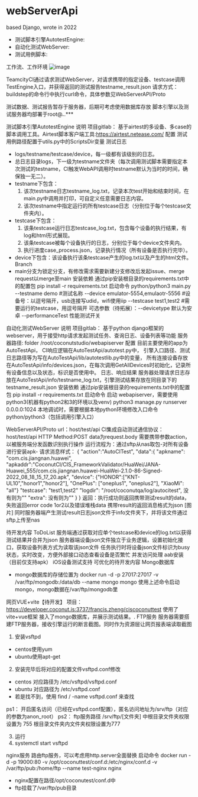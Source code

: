 # webServerApi
based Django, wrote in 2022

- 测试脚本引擎AutotestEngine:
- 自动化测试WebServer:
- 测试用例脚本:

工作流、工作环境
![image](https://github.com/LibraKay/webServerApi/assets/56251957/cfbccc7a-ded5-4fdf-8d6d-c83bb8f8db08)

TeamcityCI通过请求测试WebServer，对请求携带的指定设备、testcase调用TestEngine入口，并获得返回的测试报告testname_result.json
请求方式：buildstep的命令行中执行curl命令，具体参数见WebServerAPI/Proto

测试数据、测试报告暂存于服务器，后期可考虑使用数据库存放
脚本引擎以及测试服务器均部署于root@***.***.***

测试脚本引擎AutotestEngine
说明
项目gitlab：
基于airtest的多设备、多case的脚本调用工具。Airtest脚本客户端工具:https://airtest.netease.com/
配置
测试用例路径配置于utils.py中的ScriptsDir变量
测试日志
- logs/testname/testcase/device，每一级都有该级别的日志。
- 总日志目录logs，下一级为testname文件夹（每次调用测试脚本需要指定本次测试的testname，CI触发WebAPI调用时testname默认为当时的时间，确保独一无二）。
- testname下包含：
  1. 该次testname日志testname_log.txt，记录本次test开始和结束时间，在main.py中调用并打印，可自定义任意需要日志内容。
  2. 该次testname中指定运行的所有testcase日志（分别位于每个testcase文件夹内）。
- testcase下包含：
  1. 该条testcase运行日志testcase_log.txt，包含每个设备的执行结果，有log和html形式展现。
  2. 该条testcase被每个设备执行的日志，分别位于每个device文件夹内。
  3. 执行进度case_process.json，记录执行情况（所有设备是否执行完毕）。
- device下包含：该设备执行该条testcase产生的log.txt以及产生的html文件。
Branch
- main分支为锁定分支，有修改需求需要新建分支修改后发起issue、merge request以merge至main
安装依赖
通过pip安装根目录的requirements.txt中的配置包
pip install -r requirements.txt
启动命令
python/python3 main.py 
    --testname demo                             #测试名称
    --device emulator-5554,emulaotr-5556        #设备号：以逗号隔开，usb连接写udid，wifi使用iip
    --testcase test1,test2                      #需要运行的testcase，用逗号隔开
可选参数（待拓展）：--devicetype 默认为安卓 --performanceTest 性能测试开关

自动化测试WebServer
说明
项目gitlab：
基于python django框架的webserver，用于接受http请求发起测试任务、查询日志、设备列表等功能
服务器路径: folder /root/coconutstudio/webapiserver
配置
目前主要使用的app为AutoTestApi，
CI响应逻辑在AutoTestApi/autotest.py中，
引擎入口路径、测试日志路径等为写在AutoTestApi/lib/autotestlib.py中的变量，
所有连接设备存放在AutoTestApi/info/devices.json，在每次调用GetAllDevices时初始化，记录所有设备信息以及状态，标识是否使用中。
日志、响应结果
服务器处理请求日志存放在AutoTestApi/info/testname_log.txt，引擎测试结果存放在同目录下的testname_result.json
安装依赖
通过pip安装根目录的requirements.txt中的配置包
pip install -r requirements.txt
启动命令
启动 webapiserver，需要使用python3(机器有python2和3的环境以及venv)
python3 manage.py runserver 0.0.0.0:1024
本地调试时，需要根据本地python环境修改入口命令python/python3（包括调用引擎入口）

WebServerAPI/Proto
url：host/test/api
CI集成自动测试通信协议：host/test/api  HTTP Method:POST 
data为request.body
需要携带参数action，以被服务端分发函数识别执行操作
运行流程为：通过sftp从nas取包-对所有设备进行安装apk-
请求消息样式：
{
    "action":"AutoCITest",
    "data":{
        "apkname":    "com.cis.jiangnan.huawei",
        "apkaddr":"CoconutCI/CIS_FrameworkValidator/HuaWei/JANA-Huawei_555/com.cis.jiangnan.huawei-HuaWei-2.1.0-86-Signed-2022_08_18_15_17_20.apk",
"device": {"HONOR":["KNT-UL10","honor1","honor2"], "OnePlus": ["oneplus1", "oneplus2"], "XiaoMi": "all"}
        "testcase":     "test1,test2"
        "logdir":         "/root/coconutqa/log/autocitest", 没有则为""
        "extra":          没有则为""
    }
}
返回：执行成功则返回携带测试result的data，失败返回error code 1or2以及错误堆栈data
携带result的返回消息格式为json
[图片]
同时服务器端产生测试result日志json文件于info文件夹下，并将该文件通过sftp上传至nas

待开发内容
ToDoList
服务端通过获取对应单个testcase和device的log.txt以获得测试结果并合并为json
服务器端设备json文件独立于业务逻辑，设置初始化接口，获取设备列表方式为读取该json文件
任务执行时将设备json文件标识为busy状态，实时改变，方便外部接口动态查看设备是否繁忙
并发访问处理
aab安装（目前仅支持apk）
iOS设备测试支持
可优化的待开发内容
Mongo数据库
- mongo数据库的存储位置为
docker run -d -p 27017:27017 -v /var/ftp/mongodb:/data/db --name mongo mongo
使用上述命令启动mongo，mongo数据在/var/ftp/mongodb里

网页VUE+vite【待开发】
项目：https://developer.coconut.is:3737/francis.zheng/ciscoconuttest
使用了vite+vue框架
接入了mongo数据库，并展示测试结果。.
FTP服务
服务器需要搭建FTP服务器，接收引擎运行的断言截图。同时作为资源层让网页报表端读取截图
1. 安装vsftpd
  - centos使用yum
  - ubuntu使用apt-get
2. 安装完毕后将对应的配置文件vsftpd.conf修改
  - centos 对应路径为 /etc/vsftpd/vsftpd.conf
  - ubuntu 对应路径为 /etc/vsftpd.conf
  - 若是找不到，使用 find / -name vsftpd.conf 来查找

ps1： 开启匿名访问（已经在vsftpd.conf配置），匿名访问地址为/srv/ftp（对应的参数为anon_root）
ps2： ftp服务路径 /srv/ftp/[文件夹] 中根目录文件夹权限设置为 755
                   根目录文件夹内文件夹权限设置为777

3. 运行
4. systemctl start vsftpd


nginx服务
路由ftp服务，可以考虑用http.server全面替换
启动命令
docker run -d -p 19000:80 -v /opt/coconuttest/conf.d:/etc/nginx/conf.d -v /var/ftp/pub:/home/ftp --name test-nginx nginx
- nginx配置在路径/opt/coconutest/conf.d中
- ftp挂载了/var/ftp/pub目录

